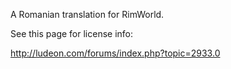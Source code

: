 A Romanian translation for RimWorld.

See this page for license info:

http://ludeon.com/forums/index.php?topic=2933.0
